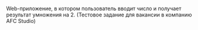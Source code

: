 Web-приложение, в котором пользователь вводит число и получает результат умножения на 2. (Тестовое задание для вакансии в компанию AFC Studio)
